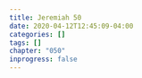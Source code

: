 ```yaml
---
title: Jeremiah 50
date: 2020-04-12T12:45:09-04:00
categories: []
tags: []
chapter: "050"
inprogress: false
---
```


